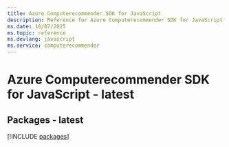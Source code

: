 ```yaml
---
title: Azure Computerecommender SDK for JavaScript
description: Reference for Azure Computerecommender SDK for JavaScript
ms.date: 10/07/2025
ms.topic: reference
ms.devlang: javascript
ms.service: computerecommender
---
```

# Azure Computerecommender SDK for JavaScript - latest
## Packages - latest
[!INCLUDE [packages](computerecommender-index.md)]